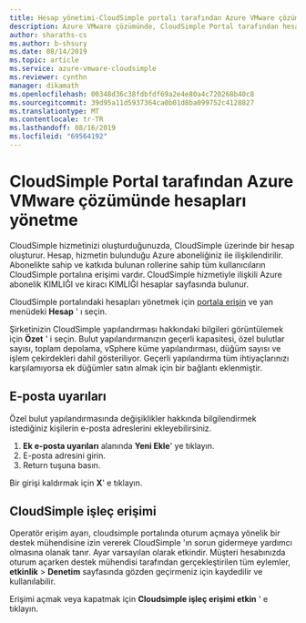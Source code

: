 ```yaml
---
title: Hesap yönetimi-CloudSimple portalı tarafından Azure VMware çözümü
description: Azure VMware çözümünde, CloudSimple Portal tarafından hesapların nasıl yönetileceğini açıklar
author: sharaths-cs
ms.author: b-shsury
ms.date: 08/14/2019
ms.topic: article
ms.service: azure-vmware-cloudsimple
ms.reviewer: cynthn
manager: dikamath
ms.openlocfilehash: 00348d36c38fdbfdf69a2e4e80a4c720268b40c8
ms.sourcegitcommit: 39d95a11d5937364ca0b01d8ba099752c4128827
ms.translationtype: MT
ms.contentlocale: tr-TR
ms.lasthandoff: 08/16/2019
ms.locfileid: "69564192"
---
```

# <a name="manage-accounts-on-the-azure-vmware-solution-by-cloudsimple-portal"></a>CloudSimple Portal tarafından Azure VMware çözümünde hesapları yönetme

CloudSimple hizmetinizi oluşturduğunuzda, CloudSimple üzerinde bir hesap oluşturur. Hesap, hizmetin bulunduğu Azure aboneliğiniz ile ilişkilendirilir. Abonelikte sahip ve katkıda bulunan rollerine sahip tüm kullanıcıların CloudSimple portalına erişimi vardır. CloudSimple hizmetiyle ilişkili Azure abonelik KIMLIĞI ve kiracı KIMLIĞI hesaplar sayfasında bulunur.

CloudSimple portalındaki hesapları yönetmek için [portala erişin](access-cloudsimple-portal.md) ve yan menüdeki **Hesap** ' ı seçin.

Şirketinizin CloudSimple yapılandırması hakkındaki bilgileri görüntülemek için **Özet** ' i seçin. Bulut yapılandırmanızın geçerli kapasitesi, özel bulutlar sayısı, toplam depolama, vSphere küme yapılandırması, düğüm sayısı ve işlem çekirdekleri dahil gösteriliyor. Geçerli yapılandırma tüm ihtiyaçlarınızı karşılamıyorsa ek düğümler satın almak için bir bağlantı eklenmiştir.

## <a name="email-alerts"></a>E-posta uyarıları

Özel bulut yapılandırmasında değişiklikler hakkında bilgilendirmek istediğiniz kişilerin e-posta adreslerini ekleyebilirsiniz.

1. **Ek e-posta uyarıları** alanında **Yeni Ekle**' ye tıklayın.
2. E-posta adresini girin.
3. Return tuşuna basın.  

Bir girişi kaldırmak için **X**' e tıklayın.

## <a name="cloudsimple-operator-access"></a>CloudSimple işleç erişimi

Operatör erişim ayarı, cloudsimple portalında oturum açmaya yönelik bir destek mühendisine izin vererek CloudSimple 'ın sorun gidermeye yardımcı olmasına olanak tanır.  Ayar varsayılan olarak etkindir. Müşteri hesabınızda oturum açarken destek mühendisi tarafından gerçekleştirilen tüm eylemler, **etkinlik** > **Denetim** sayfasında gözden geçirmeniz için kaydedilir ve kullanılabilir.

Erişimi açmak veya kapatmak için **Cloudsimple işleç erişimi etkin** ' e tıklayın.
